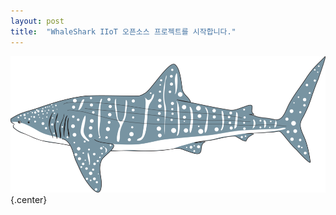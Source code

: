 ```yaml
---
layout: post
title:  "WhaleShark IIoT 오픈소스 프로젝트를 시작합니다."
---
```

![Project Icon](/whaleshark-whale-shark.png){.center}
